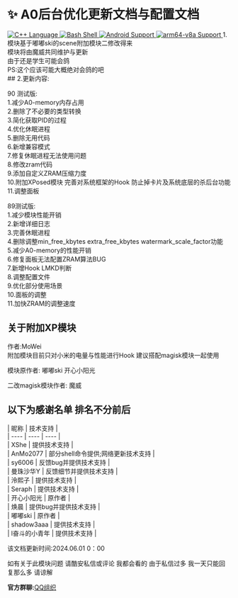 <h1>✨ A0后台优化更新文档与配置文档</h1>
<a href="http://cppmicroservices.org/"><img alt="C++ Language" src="https://img.shields.io/badge/-C++-808080?logo=c%2B%2B&style=flat-square&logoColor=ffffff">
<a href="https://www.python.org/"><img alt="Bash Shell" src="https://img.shields.io/badge/-Bash-ae9a5a?style=flat-square&logo=shell&logoColor=ffffff">
<img alt="Android Support" src="https://img.shields.io/badge/Android%208~14-Support-green">
<img alt="arm64-v8a Support" src="https://img.shields.io/badge/arm64--v8a-Support-green"> </a>
1.模块基于嘟嘟ski的scene附加模块二修改得来 <br>
模块将由魔威共同维护与更新 <br>
由于还是学生可能会鸽 <br>
PS:这个应该可能大概绝对会鸽的吧 <br>
## 2.更新内容: <br>

90 测试版: <br>
1.减少A0-memory内存占用 <br>
2.删除了不必要的类型转换 <br> 
3.简化获取PID的过程 <br>
4.优化休眠进程 <br>
5.删除无用代码 <br>
6.新增兼容模式 <br>
7.修复休眠进程无法使用问题 <br>
8.修改zram代码 <br>
9.添加自定义ZRAM压缩力度 <br>
10.附加XPosed模块 完善对系统框架的Hook 防止掉卡片及系统底层的杀后台功能 <br>
11.调整面板 <br>

89测试版: <br>
1.减少模块性能开销 <br>
2.新增详细日志 <br>
3.完善休眠进程 <br>
4.删除调整min_free_kbytes extra_free_kbytes  watermark_scale_factor功能 <br>
5.减少A0-memory的性能开销 <br>
6.修复面板无法配置ZRAM算法BUG <br>
7.新增Hook LMKD判断 <br>
8.调整配置文件 <br>
9.优化部分使用场景 <br>
10.面板的调整 <br>
11.加快ZRAM的调整速度 <br>


## 关于附加XP模块 <br>
作者:MoWei <br>
附加模块目前只对小米的电量与性能进行Hook 建议搭配magisk模块一起使用 <br>
 
模块原作者: 嘟嘟ski 开心小阳光 <br>

二改magisk模块作者: 魔威 <br>

## 以下为感谢名单 排名不分前后 <br>
|  昵称  | 技术支持 | <br>
|  ----  | ----  | ----  |  <br>
|  XShe  | 提供技术支持 | <br>
| AnMo2077 | 部分shell命令提供;网络更新技术支持 | <br>
|  sy6006  | 反馈bug并提供技术支持 | <br>
|  曼珠沙华Y  | 反馈细节并提供技术支持 | <br>
|  泠熙子  | 提供技术支持  | <br>
|  Seraph | 提供技术支持  | <br>
|  开心小阳光  | 原作者  | <br>
|  焕晨  | 提供bug并提供技术支持  | <br>
|  嘟嘟ski  | 原作者  | <br>
|  shadow3aaa  | 提供技术支持  | <br>
|  l奋斗的小青年  | 提供技术支持  | <br>

该文档更新时间:2024.06.01 0：00 <br>

如有关于此模块问题 请酷安私信或评论 我都会看的 由于私信过多 我一天只能回复那么多 请谅解 <br>

**官方群聊:**[QQ组织](https://qm.qq.com/cgi-bin/qm/qr?_wv=1027&k=pMRTaRASiuq1_BFlNzFsdcONyDojDzPF&authKey=gRTAkJocSGyNb6qvWfsuDP6pxPtJV2J%2F%2FVeWyjbhyzNDlX%2B%2F%2Fl%2BV%2F8A20lFE4NdS&noverify=0&group_code=939336948)
